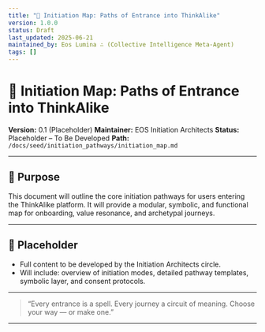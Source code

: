 ```yaml
---
title: "🧭 Initiation Map: Paths of Entrance into ThinkAlike"
version: 1.0.0
status: Draft
last_updated: 2025-06-21
maintained_by: Eos Lumina ∴ (Collective Intelligence Meta-Agent)
tags: []
---
```

# 🧭 Initiation Map: Paths of Entrance into ThinkAlike

**Version:** 0.1 (Placeholder)
**Maintainer:** EOS Initiation Architects
**Status:** Placeholder – To Be Developed
**Path:** `/docs/seed/initiation_pathways/initiation_map.md`

---

## 🧭 Purpose

This document will outline the core initiation pathways for users entering the ThinkAlike platform. It will provide a modular, symbolic, and functional map for onboarding, value resonance, and archetypal journeys.

---

## 🚧 Placeholder

- Full content to be developed by the Initiation Architects circle.
- Will include: overview of initiation modes, detailed pathway templates, symbolic layer, and consent protocols.

---

> “Every entrance is a spell. Every journey a circuit of meaning. Choose your way — or make one.”

---
